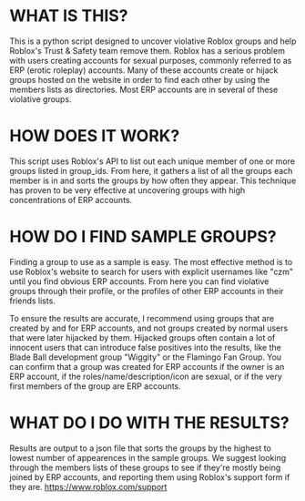 # WHAT IS THIS?
This is a python script designed to uncover violative Roblox groups and help Roblox's Trust & Safety team remove them. Roblox has a serious problem with users creating accounts for sexual purposes, commonly referred to as ERP (erotic roleplay) accounts. Many of these accounts create or hijack groups hosted on the website in order to find each other by using the members lists as directories. Most ERP accounts are in several of these violative groups.

# HOW DOES IT WORK?
This script uses Roblox's API to list out each unique member of one or more groups listed in group_ids. From here, it gathers a list of all the groups each member is in and sorts the groups by how often they appear. This technique has proven to be very effective at uncovering groups with high concentrations of ERP accounts.

# HOW DO I FIND SAMPLE GROUPS?
Finding a group to use as a sample is easy. The most effective method is to use Roblox's website to search for users with explicit usernames like "czm" until you find obvious ERP accounts. From here you can find violative groups through their profile, or the profiles of other ERP accounts in their friends lists.

To ensure the results are accurate, I recommend using groups that are created by and for ERP accounts, and not groups created by normal users that were later hijacked by them. Hijacked groups often contain a lot of innocent users that can introduce false positives into the results, like the Blade Ball development group "Wiggity" or the Flamingo Fan Group. You can confirm that a group was created for ERP accounts if the owner is an ERP account, if the roles/name/description/icon are sexual, or if the very first members of the group are ERP accounts.

# WHAT DO I DO WITH THE RESULTS?
Results are output to a json file that sorts the groups by the highest to lowest number of appearences in the sample groups. We suggest looking through the members lists of these groups to see if they're mostly being joined by ERP accounts, and reporting them using Roblox's support form if they are. https://www.roblox.com/support
